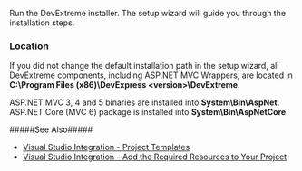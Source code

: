 Run the DevExtreme installer. The setup wizard will guide you through the installation steps.

### Location ###

If you did not change the default installation path in the setup wizard, all DevExtreme components, including ASP.NET MVC Wrappers, are located in **C:\Program Files (x86)\DevExpress &lt;version&gt;\DevExtreme**.

ASP.NET MVC 3, 4 and 5 binaries are installed into **System\Bin\AspNet**.        
ASP.NET Core (MVC 6) package is installed into **System\Bin\AspNetCore**.

#####See Also#####
- [Visual Studio Integration - Project Templates](/concepts/35%20ASP.NET%20MVC%20Wrappers/40%20Visual%20Studio%20Integration/01%20Project%20Templates.md '/Documentation/Guide/ASP.NET_MVC_Wrappers/Visual_Studio_Integration/#Project_Templates')
- [Visual Studio Integration - Add the Required Resources to Your Project](/concepts/35%20ASP.NET%20MVC%20Wrappers/40%20Visual%20Studio%20Integration/05%20Add%20the%20Required%20Resources%20to%20Your%20Project.md '/Documentation/Guide/ASP.NET_MVC_Wrappers/Visual_Studio_Integration/#Add_the_Required_Resources_to_Your_Project')